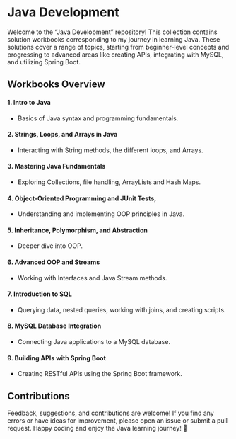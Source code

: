 # Java Development
Welcome to the “Java Development” repository! This collection contains solution workbooks corresponding to my journey in learning Java. These solutions cover a range of topics, starting from beginner-level concepts and progressing to advanced areas like creating APIs, integrating with MySQL, and utilizing Spring Boot.

## Workbooks Overview

#### 1. Intro to Java
- Basics of Java syntax and programming fundamentals.

#### 2. Strings, Loops, and Arrays in Java
- Interacting with String methods, the different loops, and Arrays.

#### 3. Mastering Java Fundamentals
- Exploring Collections, file handling, ArrayLists and Hash Maps.

#### 4. Object-Oriented Programming and JUnit Tests,
- Understanding and implementing OOP principles in Java.

#### 5. Inheritance, Polymorphism, and Abstraction
- Deeper dive into OOP.

#### 6. Advanced OOP and Streams
- Working with Interfaces and Java Stream methods.

#### 7. Introduction to SQL
- Querying data, nested queries, working with joins, and creating scripts.

#### 8. MySQL Database Integration
- Connecting Java applications to a MySQL database.

#### 9. Building APIs with Spring Boot
- Creating RESTful APIs using the Spring Boot framework.

## Contributions
Feedback, suggestions, and contributions are welcome! If you find any errors or have ideas for improvement, please open an issue or submit a pull request.
Happy coding and enjoy the Java learning journey! :rocket:

